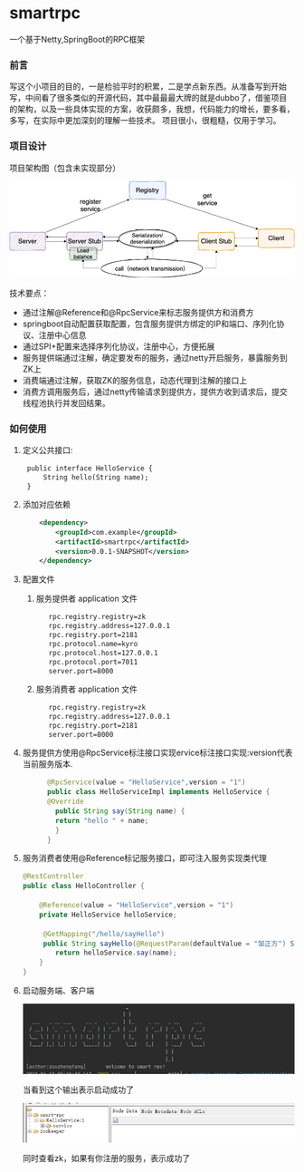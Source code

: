 # smartrpc
一个基于Netty,SpringBoot的RPC框架

### 前言
写这个小项目的目的，一是检验平时的积累，二是学点新东西。从准备写到开始写，中间看了很多类似的开源代码，其中最最最大牌的就是dubbo了，借鉴项目的架构，以及一些具体实现的方案，收获颇多，我想，代码能力的增长，要多看，多写，在实际中更加深刻的理解一些技术。  项目很小，很粗糙，仅用于学习。

### 项目设计

项目架构图（包含未实现部分）

![](image/rpc-architure-detail.png)

技术要点：

* 通过注解@Reference和@RpcService来标志服务提供方和消费方
* springboot自动配置获取配置，包含服务提供方绑定的IP和端口、序列化协议、注册中心信息
* 通过SPI+配置来选择序列化协议，注册中心，方便拓展
* 服务提供端通过注解，确定要发布的服务，通过netty开启服务，暴露服务到ZK上
* 消费端通过注解，获取ZK的服务信息，动态代理到注解的接口上
* 消费方调用服务后，通过netty传输请求到提供方，提供方收到请求后，提交线程池执行并发回结果。


### 如何使用

1. 定义公共接口:

		public interface HelloService { 
			String hello(String name); 
		}




2. 添加对应依赖
    ```xml
        <dependency>
            <groupId>com.example</groupId>
            <artifactId>smartrpc</artifactId>
            <version>0.0.1-SNAPSHOT</version>
        </dependency>
    ```

3. 配置文件
    1. 服务提供者 application 文件

        ```properties
           rpc.registry.registry=zk
           rpc.registry.address=127.0.0.1
           rpc.registry.port=2181
           rpc.protocol.name=kyro
           rpc.protocol.host=127.0.0.1
           rpc.protocol.port=7011
           server.port=8000
         ```
    2. 服务消费者 application 文件

        ```properties
           rpc.registry.registry=zk
           rpc.registry.address=127.0.0.1
           rpc.registry.port=2181
           server.port=8000
        ```
4. 服务提供方使用@RpcService标注接口实现ervice标注接口实现:version代表当前服务版本.
    ```java
          @RpcService(value = "HelloService",version = "1")
          public class HelloServiceImpl implements HelloService { 
          @Override
            public String say(String name) {
            return "hello " + name;
            }
          }
    ```

5. 服务消费者使用@Reference标记服务接口，即可注入服务实现类代理

    ```java
    @RestController
    public class HelloController {
    
        @Reference(value = "HelloService",version = "1")
        private HelloService helloService;
    
         @GetMapping("/hello/sayHello")
         public String sayHello(@RequestParam(defaultValue = "邹正方") String name){ 
            return helloService.say(name);
        }
    }
    ```
6. 启动服务端、客户端

   ![](image/logo.png)

   当看到这个输出表示启动成功了

   ![](image/zk.png)

   同时查看zk，如果有你注册的服务，表示成功了
